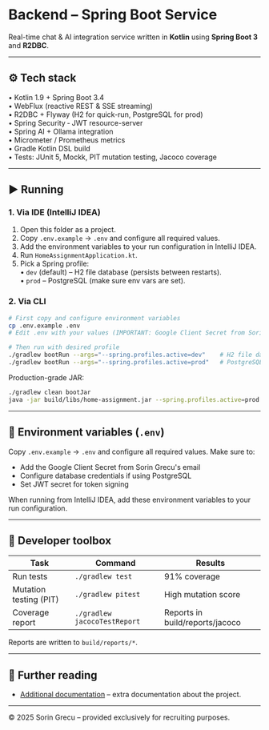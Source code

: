 # Backend – Spring Boot Service

Real-time chat & AI integration service written in **Kotlin** using **Spring Boot 3** and **R2DBC**.

---

## ⚙️ Tech stack

• Kotlin 1.9 + Spring Boot 3.4  
• WebFlux (reactive REST & SSE streaming)  
• R2DBC + Flyway (H2 for quick-run, PostgreSQL for prod)  
• Spring Security ‑ JWT resource-server  
• Spring AI + Ollama integration  
• Micrometer / Prometheus metrics  
• Gradle Kotlin DSL build  
• Tests: JUnit 5, Mockk, PIT mutation testing, Jacoco coverage

---

## ▶️ Running

### 1. Via IDE (IntelliJ IDEA)

1. Open this folder as a project.
2. Copy `.env.example` → `.env` and configure all required values.
3. Add the environment variables to your run configuration in IntelliJ IDEA.
4. Run `HomeAssignmentApplication.kt`.
5. Pick a Spring profile:  
   • `dev` (default) – H2 file database (persists between restarts).  
   • `prod` – PostgreSQL (make sure env vars are set).

### 2. Via CLI

```bash
# First copy and configure environment variables
cp .env.example .env
# Edit .env with your values (IMPORTANT: Google Client Secret from Sorin Grecu's email!)

# Then run with desired profile
./gradlew bootRun --args="--spring.profiles.active=dev"    # H2 file database
./gradlew bootRun --args="--spring.profiles.active=prod"   # PostgreSQL
```

Production-grade JAR:

```bash
./gradlew clean bootJar
java -jar build/libs/home-assignment.jar --spring.profiles.active=prod
```

---

## 🔑 Environment variables (`.env`)

Copy `.env.example` → `.env` and configure all required values. Make sure to:
- Add the Google Client Secret from Sorin Grecu's email  
- Configure database credentials if using PostgreSQL
- Set JWT secret for token signing

When running from IntelliJ IDEA, add these environment variables to your run configuration.

---

## 🧪 Developer toolbox

| Task                     | Command                       | Results |
|--------------------------|-------------------------------|---------|
| Run tests                | `./gradlew test`              | 91% coverage |
| Mutation testing (PIT)   | `./gradlew pitest`            | High mutation score |
| Coverage report          | `./gradlew jacocoTestReport`  | Reports in build/reports/jacoco |

Reports are written to `build/reports/*`.

---

## 📄 Further reading

* [Additional documentation](https://docs.google.com/document/d/1BovFcnWqz19ikOPZGnHJbFscn5CoD2mSLtO6hYkSH20/edit?usp=sharing) – extra documentation about the project.

---

© 2025 Sorin Grecu – provided exclusively for recruiting purposes. 
